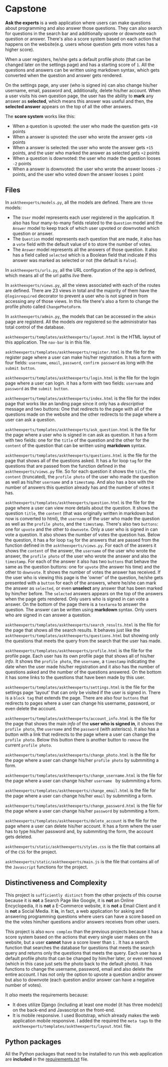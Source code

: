 # Capstone

**Ask the experts** is a web application where users can make questions about programming and also answer those questions. They can also search for questions in the search bar and additionally upvote or downvote each question or answer. There's also a score system based on each action that happens on the website(e.g. users whose question gets more votes has a higher score). 

When a user registers, he/she gets a default profile photo (that can be changed later on the settings page) and has a starting score of `1`. All the questions and answers can be written using markdown syntax, which gets converted when the question and answer gets rendered.

On the settings page, any user (who is signed in) can also change his/her username, email, password and, additionally, delete his/her account. When a user visits his own question page, the user has the ability to **mark** any answer as **selected**, which means this answer was useful and then, the **selected answer** appears on the top of all the other answers.

The **score system** works like this:
- When a question is upvoted: the user who made the question gets `+10` points
- When a answer is upvoted: the user who wrote the answer gets `+10` points
- When a answer is selected: the user who wrote the answer gets `+15` points, and the user who marked the answer as selected gets `+2` points
- When a question is downvoted: the user who made the question looses `-2` points
- When a answer is downvoted: the user who wrote the answer looses `-2` points, and the user who voted down the answer looses `1` point

## Files

In `asktheexperts/models.py`, all the models are defined. There are `three` models: 

- The `User` model represents each user registered in the application. It also has four many-to-many fields related to the `Question` model and the `Answer` model to keep track of which user upvoted or downvoted which question or answer.
- The `Question` model represents each question that are made, it also has a `vote` field with the default value of `0` to store the number of votes.
- The `Answer` model represents all the answers of those question. It also has a field called `selected` which is a Boolean field that indicate if this answer was marked as selected or not (the default is `False`).

In `asktheexperts/urls.py`, all the URL configuration of the app is defined, which means all of the url paths *live* there.

In `asktheexperts/views.py`, all the views associated with each of the routes are defined. There are 23 views in total and the majority of them have the `@loginrequired` decorator to prevent a user who is not signed in from accessing any of those views. In this file there's also a form to change the profile photo called `ChangePhotoForm`.

In `asktheexperts/admin.py`, the models that can be accessed in the `admin` page are registerd. All the models *are* registered so the administrator has total control of the database.

`asktheexperts/templates/asktheexperts/layout.html` is the HTML layout of this application. The `nav-bar` is in this file.

`asktheexperts/templates/asktheexperts/register.html` is the file for the register page where a user can make his/her registration. It has a form with four fields: `username`, `email`, `password`, `confirm password` as long with the `submit button`.

`asktheexperts/templates/asktheexperts/login.html` is the file for the login page where a user can login. it has a form with two fields: `username` and `password` as the `submit button`.

`asktheexperts/templates/asktheexperts/index.html` is the file for the index page that works like an landing page since it only has a *descriptive* message and two buttons: One that redirects to the page with all of the questions made on the website and the other redirects to the page where a user can ask a question.

`asktheexperts/templates/asktheexperts/ask_question.html` is the file for the page where a user who is signed in can ask as question. It has a form with two fields: one for the `title` of the question and the other for the `content` of the question that can be written using **markdown** syntax.

`asktheexperts/templates/asktheexperts/questions.html` is the file for the page that shows all of the questions asked. It has a for loop `tag` for the questions that are passed from the function defined in the `asktheexperts/views.py` file. So for each question it shows the `title`, the `content` (truncated), the `profile photo` of the user who made the question as well as his/her `username` and a `timestamp`. And also has a box with the number of answers this question already has and the number of votes it has.

`asktheexperts/templates/asktheexperts/question.html` is the file for the page where a user can view more details about the question. It shows the question `title`, the `content` (that was originally written in markdown but now is converted to html), the `username` of the user who made the question as well as the `profile photo`, and the `timestamp`. There's also two `buttons`: one for `upvote` and the other to `downvote`. Only a user who is signed in can vote a question. It also shows the number of votes the question has. Below the question, it has a for loop `tag` for the answers that are passed from the function defined in the `asktheexperts/views.py`. For each of the aswers it shows the `content` of the answer, the `username` of the user who wrote the answer, the `profile photo` of the user who wrote the answer and also the `timestamp`. For each of the answer it also has two `buttons` that behave the same as the question buttons: one for `upvote` (the answer his time) and the other to `downvote`. It shows the number of votes the answer has received. If the user who is viewing this page is the 'owner' of the question, he/she gets presented with a `button` for each of the answers, where he/she can mark the answer as `selected`, or even **unselect** any answer that has been marked by him/her before. The `selected` answers appears on the top of the answers when the page gets rendered. Only users who is signed in can vote a answer. On the bottom of the page there is a `textarea` to answer the question. The answer can be written using **markdown** syntax. Only users who are signed in can answer a question.

`asktheexperts/templates/asktheexperts/search_results.html` is the file for the page that shows all the search results. It behaves just like the `asktheexperts/templates/asktheexperts/questions.html` but showing only the questions that meets the query from the search that the user has made.

`asktheexperts/templates/asktheexperts/profile.html` is the file for the profile page. Each user has its own profile page that shows all of his/her *info*. It shows the `profile photo`, the `username`, a `timestamp` indicating the date when the user made his/her registration and it also has the number of questions asked and the number of the questions answered. On the bottom it has some links to the questions that have been made by this user.

`asktheexperts/templates/asktheexperts/settings.html` is the file for the settings page 'layout' that can only be visited if the user is signed in. There is a `block tag` that extends the page. There are also four `buttons` that redirects to pages where a user can change his username, password, or even delete the account.

`asktheexperts/templates/asktheexperts/account_info.html` is the file for the page that shows the main *info* of the **user who is signed in**, it shows the `profile photo`, the `username` and the `password` (with asteriscs). It also has a button with a link that redirects to the page where a user can change the `profile photo`. Below this button there is another button to `remove` the current `profile photo`.

`asktheexperts/templates/asktheexperts/change_photo.html` is the file for the page where a user can change his/her `profile photo` by submmiting a form.

`asktheexperts/templates/asktheexperts/change_username.html` is the file for the page where a user can change his/her `username ` by submmiting a form.

`asktheexperts/templates/asktheexperts/change_email.html` is the file for the page where a user can change his/her `email` by submmiting a form.

`asktheexperts/templates/asktheexperts/change_password.html` is the file for the page where a user can change his/her `password` by submmiting a form.

`asktheexperts/templates/asktheexperts/delete_account` is the file for the page where a user can delete his/her account. It has a form where the user has to type his/her password and, by submmiting the form, the account gets deleted.

`asktheexperts/static/asktheexperts/styles.css` is the file that contains all of the `CSS` for the project.

`asktheexperts/static/asktheexperts/main.js` is the file that contains all of the `Javascript` functions for the project.

## Distinctiveness and Complexity

This project is `sufficiently distinct` from the other projects of this course because it is **not** a Search Page like Google, it is **not** an Online Encyclopedia, it is **not** a E-Commerce website, it is **not** a Email Client and it is **not** a Social Media. It **is**, in fact, a web application for asking and answering programming questions where users can have a score based on the the votes him/her questions and/or answers receives from other users.

This project is also `more complex` than the previous projects because it has a score system based on the actions that every single user makes on the website, but a user **cannot** have a score lower than `1` . It has a search function that searches the database for questions that meets the search query and returns only the questions that meets the query. Each user has a default profile photo that can be changed by him/her later, or even removed (which in this case just sets the photo back to the default photo). It has functions to change the username, password, email and also delete the entire account. I has not only the option to upvote a question and/or answer but also to downvote (each question and/or answer can have a negative number of votes).

It *also* meets the requirements because:
- It does utilize Django (including at least one model (it has three models)) on the back-end and Javascript on the front-end.
- It is mobile responsive. I used Bootstrap, which already makes the web application mobile responsive. I added the required the `meta tags` to the `asktheexperts/templates/asktheexperts/layout.html` file.

## Python packages

All the Python packages that need to be installed to run this web application are **included** in the [requirements.txt](requirements.txt) file.
